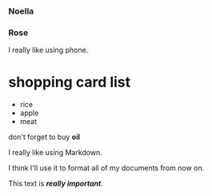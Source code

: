 ### Noella 
### Rose
I really like using phone.
# shopping card list 

- rice
- apple
- meat

don't forget to buy **oil**

I really like using Markdown.   

I think I'll use it to format all of my documents from now on.

This text is ***really important***.
